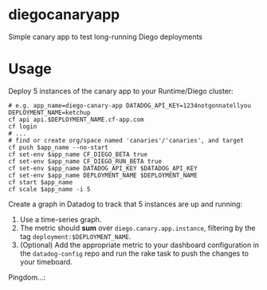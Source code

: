 diegocanaryapp
==============

Simple canary app to test long-running Diego deployments

Usage
=====

Deploy 5 instances of the canary app to your Runtime/Diego cluster:

```
# e.g. app_name=diego-canary-app DATADOG_API_KEY=1234notgonnatellyou DEPLOYMENT_NAME=ketchup
cf api api.$DEPLOYMENT_NAME.cf-app.com
cf login
# ...
# find or create org/space named 'canaries'/'canaries', and target
cf push $app_name --no-start
cf set-env $app_name CF_DIEGO_BETA true
cf set-env $app_name CF_DIEGO_RUN_BETA true
cf set-env $app_name DATADOG_API_KEY $DATADOG_API_KEY
cf set-env $app_name DEPLOYMENT_NAME $DEPLOYMENT_NAME
cf start $app_name
cf scale $app_name -i 5
```

Create a graph in Datadog to track that 5 instances are up and running:

1. Use a time-series graph.
2. The metric should **sum** over `diego.canary.app.instance`, filtering by the tag `deployment:$DEPLOYMENT_NAME`.
3. (Optional) Add the appropriate metric to your dashboard configuration in the `datadog-config` repo and run the rake task to push the changes to your timeboard.

Pingdom...:
